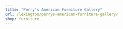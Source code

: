 ```yaml
---
title: "Perry's American Furniture Gallery"
url: /lexington/perrys-american-furniture-gallery/
shop: furniture
---
```

